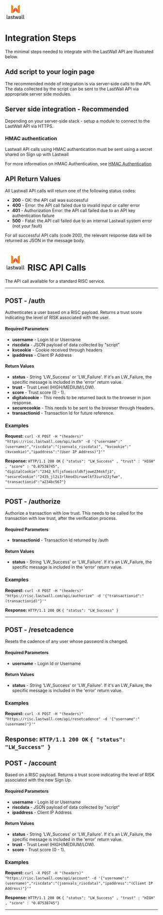 ![Lastwall Logo](lw-logo.jpg) 


# Integration Steps

The minimal steps needed to integrate with the LastWall API are illustrated below.

## Add script to your login page

The recommended mode of integration is via server-side calls to the API. The data collected by the script can be sent to the LastWall API via appropriate server side modules.


## Server side integration - Recommended

Depending on your server-side stack - setup a module to connect to the LastWall API via HTTPS.

### HMAC authentication

Lastwall API calls using HMAC authentication must be sent using a secret shared on Sign up with Lastwall    

For more information on HMAC Authentication, see [HMAC Authentication](https://en.wikipedia.org/wiki/Hash-based_message_authentication_code)

## API Return Values

All Lastwall API calls will return one of the following status codes:

- **200** - OK: the API call was successful
- **400** - Error: the API call failed due to invalid input or caller error
- **401** - Authorization Error: the API call failed due to an API key authentication failure
- **500** - Fatal: the API call failed due to an internal Lastwall system error (not your fault)

For all successful API calls (code 200), the relevant response data will be returned as JSON in the message body. 


# ![Lastwall Logo](lw-logo.jpg) RISC API Calls

The API call available for a standard RISC service.


---------------------------------------

## POST - /auth


Authenticates a user based on a RISC payload. Returns a trust score indicating the level of RISK associated with the user.


#### Required Parameters

- **username** - Login Id or Username
- **riscdata** - JSON payload of data collected by "script"
- **kvcookie** - Cookie received through headers
- **ipaddress** - Client IP Address


#### Return Values

- **status** - String 'LW_Success' or 'LW_Failure'. If it's an LW_Failure, the specific message is included in the 'error' return value.
- **trust** - Trust Level (HIGH/MEDIUM/LOW).
- **score** - Trust score (0 - 1).
- **digitalcookie** - This needs to be returned back to the browser in json response.
- **securecookie** - This needs to be sent to the browser through Headers.
- **transactionid** - Transaction Id for future reference.


### Examples

**Request:** `curl -X POST -H "(headers)" "https://risc.lastwall.com/api/auth" -d '{"username":"(username)","riscdata":"(jsonvals_riscdata)", "kvcookie":"(kvcookie)","ipaddress":"(User IP Address)"}'"`    

**Response:** `HTTP/1.1 200 OK`    `{ "status": "LW_Success" , "trust" : "HIGH" , "score" : "0.87538745", "digitalCookie":"2342_kfljsfoeicsldkfjowe234skfj3", "secureCookie":"2435_jl2i3rlkeod3iruwelkf3iuro23jfwe", "transactionid":"a234bc567"}`

---------------------------------------

## POST - /authorize

Authorize a transaction with low trust.  This needs to be called for the transaction with low trust, after the verification process.

#### Required Parameters

- **transactionid** - Transaction Id returned by /auth


#### Return Values

- **status** - String 'LW_Success' or 'LW_Failure'. If it's an LW_Failure, the specific message is included in the 'error' return value.


### Examples

**Request:** `curl -X POST -H "(headers)" "https://risc.lastwall.com/api/authorize" -d '{"transactionid":"(transactionid)"}'"`    

**Response:** `HTTP/1.1 200 OK`    `{ "status": "LW_Success" }`

---------------------------------------

## POST - /resetcadence


Resets the cadence of any user whose password is changed.

#### Required Parameters

- **username** - Login Id or Username


#### Return Values

- **status** - String 'LW_Success' or 'LW_Failure'. If it's an LW_Failure, the specific message is included in the 'error' return value.


### Examples

**Request:** `curl -X POST -H "(headers)" "https://risc.lastwall.com/api/resetcadence" -d '{"username":"(username)"}'"`    

**Response:** `HTTP/1.1 200 OK`    `{ "status": "LW_Success" }`
---------------------------------------

## POST - /account


Based on a RISC payload. Returns a trust score indicating the level of RISK associated with the new Sign Up.


#### Required Parameters

- **username** - Login Id or Username
- **riscdata** - JSON payload of data collected by "script"
- **ipaddress** - Client IP Address


#### Return Values

- **status** - String 'LW_Success' or 'LW_Failure'. If it's an LW_Failure, the specific message is included in the 'error' return value.
- **trust** - Trust Level (HIGH/MEDIUM/LOW).
- **score** - Trust score (0 - 1).

### Examples

**Request:** `curl -X POST -H "(headers)" "https://risc.lastwall.com/api/account" -d '{"username":"(username)","riscdata":"(jsonvals_riscdata)","ipaddress":"(Client IP Address)"}'"`    

**Response:** `HTTP/1.1 200 OK`    `{ "status": "LW_Success" , "trust" : "HIGH" , "score" : "0.87538745"}`

---------------------------------------
